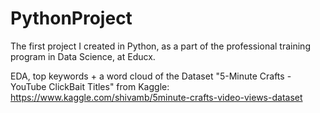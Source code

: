 # PythonProject
The first project I created in Python, as a part of the professional training program in Data Science, at Educx.

EDA, top keywords + a word cloud of the Dataset "5-Minute Crafts - YouTube ClickBait Titles" from Kaggle: https://www.kaggle.com/shivamb/5minute-crafts-video-views-dataset

